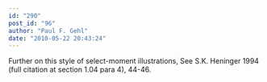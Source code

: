 ```yaml
---
id: "290"
post_id: "96"
author: "Paul F. Gehl"
date: "2010-05-22 20:43:24"
---
```

Further on this style of select-moment illustrations, See S.K. Heninger 1994 (full citation at section 1.04 para 4), 44-46.
